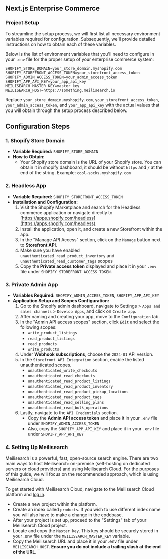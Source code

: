 ## Next.js Enterprise Commerce

### Project Setup

To streamline the setup process, we will first list all necessary environment variables required for configuration. Subsequently, we'll provide detailed instructions on how to obtain each of these variables.

Below is the list of environment variables that you'll need to configure in your `.env` file for the proper setup of your enterprise commerce system:

```plaintext
SHOPIFY_STORE_DOMAIN=your_store_domain.myshopify.com
SHOPIFY_STOREFRONT_ACCESS_TOKEN=your_storefront_access_token
SHOPIFY_ADMIN_ACCESS_TOKEN=your_admin_access_token
SHOPIFY_APP_API_KEY=your_app_api_key
MEILISEARCH_MASTER_KEY=master_key
MEILISEARCH_HOST=https://something.meilisearch.io
```

Replace `your_store_domain.myshopify.com`, `your_storefront_access_token`, `your_admin_access_token`, and `your_app_api_key` with the actual values that you will obtain through the setup process described below.

## Configuration Steps

### 1. Shopify Store Domain

- **Variable Required:** `SHOPIFY_STORE_DOMAIN`
- **How to Obtain:**
  - Your Shopify store domain is the URL of your Shopify store. You can obtain it in shopify dashboard, it should be without `https` and `/` at the end of the string. Example: `cool-socks.myshopify.com`

### 2. Headless App

- **Variable Required:** `SHOPIFY_STOREFRONT_ACCESS_TOKEN`
- **Installation and Configuration:**
  1. Visit the Shopify Marketplace and search for the Headless commerce application or navigate directly to [https://apps.shopify.com/headless](https://apps.shopify.com/headless).
  2. Install the application, open it, and create a new Storefront within the app.
  3. In the "Manage API Access" section, click on the `Manage` button next to **Storefront API**.
  4. Make sure you have enabled `unauthenticated_read_product_inventory` and `unauthenticated_read_customer_tags` scopes
  5. Copy the **Private access token** displayed and place it in your `.env` file under `SHOPIFY_STOREFRONT_ACCESS_TOKEN`.

### 3. Private Admin App

- **Variables Required:** `SHOPIFY_ADMIN_ACCESS_TOKEN`, `SHOPIFY_APP_API_KEY`
- **Application Setup and Scopes Configuration:**
  1. Go to the Shopify admin dashboard, navigate to Settings > `Apps and sales channels` > `Develop Apps`, and click on `Create app`.
  2. After naming and creating your app, move to the `Configuration` tab.
  3. In the "Admin API access scopes" section, click `Edit` and select the following scopes:
     - `write_product_listings`
     - `read_product_listings`
     - `read_products`
     - `write_products`
  4. Under **Webhook subscriptions**, choose the `2024-01` API version.
  5. In the `Storefront API Integration` section, enable the listed unauthenticated scopes.
     - `unauthenticated_write_checkouts`
     - `unauthenticated_read_checkouts`
     - `unauthenticated_read_product_listings`
     - `unauthenticated_read_product_inventory`
     - `unauthenticated_read_product_pickup_locations`
     - `unauthenticated_read_product_tags`
     - `unauthenticated_read_selling_plans`
     - `unauthenticated_read_bulk_operations`
  6. Lastly, navigate to the `API Credentials` section.
     - Copy the **Admin API access token** and place it in your `.env` file under `SHOPIFY_ADMIN_ACCESS_TOKEN`
     - Also, copy the `SHOPIFY_APP_API_KEY` and place it in your `.env` file under `SHOPIFY_APP_API_KEY`

### 4. Setting Up Meilisearch

Meilisearch is a powerful, fast, open-source search engine. There are two main ways to host Meilisearch: on-premise (self-hosting on dedicated servers or cloud providers) and using Meilisearch Cloud. For the purposes of this guide, we will focus on the recommended approach, which is using Meilisearch Cloud.

To get started with Meilisearch Cloud, navigate to the Meilisearch Cloud platform and [log in](https://cloud.meilisearch.com/).

- Create a new project within the platform.
- Create an index called `products`. If you wish to use different index name you will also have to make a change in the codebase.
- After your project is set up, proceed to the "Settings" tab of your Meilisearch Cloud project.
- Locate and copy the `Master key`. This key should be securely stored in your .env file under the `MEILISEARCH_MASTER_KEY` variable.
- Copy the Meilisearch URL and place it in your .env file under `MEILISEARCH_HOST`. **Ensure you do not include a trailing slash at the end of the URL.**
